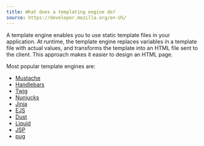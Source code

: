 ```yaml
---
title: What does a templating engine do?
source: https://developer.mozilla.org/en-US/
---
```


A template engine enables you to use static template files in your application. At runtime, the template engine replaces variables in a template file with actual values, and transforms the template into an HTML file sent to the client. This approach makes it easier to design an HTML page.

Most popular template engines are:

- [Mustache](https://mustache.github.io/)
- [Handlebars](https://handlebarsjs.com/)
- [Twig](https://twig.sensiolabs.org/)
- [Nunjucks](https://nunjucks.org/)
- [Jinja](https://jinja.pocoo.org/)
- [EJS](https://www.embeddedjs.com/)
- [Dust](https://dustjs.com/)
- [Liquid](https://www.liquidengine.com/)
- [JSP](https://www.jsp.org/)
- [pug](https://pugjs.org/)
